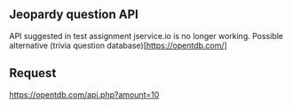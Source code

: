 ## Jeopardy question API
API suggested in test assignment jservice.io is no longer working.
Possible alternative (trivia question database)[https://opentdb.com/]

## Request
https://opentdb.com/api.php?amount=10



